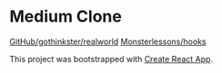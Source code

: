 # Medium Clone

[GitHub/gothinkster/realworld](https://github.com/gothinkster/realworld)
[Monsterlessons/hooks](https://monsterlessons.com/project/series/react-hooks-pishem-realnyj-proekt-s-nulya)

This project was bootstrapped with [Create React App](https://github.com/facebook/create-react-app).
